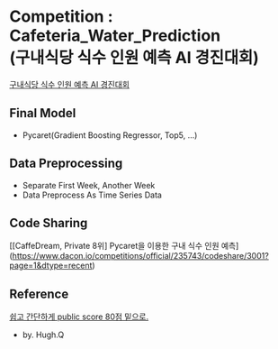 # Competition : Cafeteria_Water_Prediction <br> (구내식당 식수 인원 예측 AI 경진대회)

[구내식당 식수 인원 예측 AI 경진대회](https://www.dacon.io/competitions/official/235743/overview/description)

## Final Model
- Pycaret(Gradient Boosting Regressor, Top5, ...)

## Data Preprocessing
- Separate First Week, Another Week
- Data Preprocess As Time Series Data

## Code Sharing

[[CaffeDream, Private 8위] Pycaret을 이용한 구내 식수 인원 예측] (https://www.dacon.io/competitions/official/235743/codeshare/3001?page=1&dtype=recent)

## Reference

[쉽고 간단하게 public score 80점 밑으로.](https://www.dacon.io/competitions/official/235743/codeshare/2856?page=1&dtype=recent)
- by. Hugh.Q
